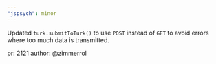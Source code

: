 ```yaml
---
"jspsych": minor
---
```


Updated `turk.submitToTurk()` to use `POST` instead of `GET` to avoid errors where too much data is transmitted.

pr: 2121
author: @zimmerrol